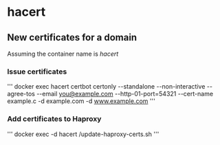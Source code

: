 # hacert

## New certificates for a domain
Assuming the container name is *hacert*

### Issue certificates
'''
docker exec hacert certbot certonly --standalone --non-interactive --agree-tos --email you@example.com --http-01-port=54321 --cert-name example.c -d example.com -d www.example.com
'''

### Add certificates to Haproxy
'''
docker exec -d hacert /update-haproxy-certs.sh
'''

